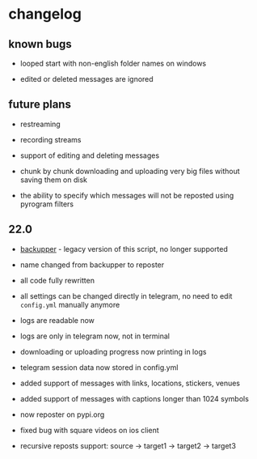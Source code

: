 # changelog

## known bugs

- looped start with non-english folder names on windows

- edited or deleted messages are ignored

## future plans

- restreaming

- recording streams

- support of editing and deleting messages

- chunk by chunk downloading and uploading very big files without saving them on disk

- the ability to specify which messages will not be reposted using pyrogram filters

## 22.0

- [backupper](https://github.com/gmankab/backupper) - legacy version of this script, no longer supported

- name changed from backupper to reposter

- all code fully rewritten

- all settings can be changed directly in telegram, no need to edit `config.yml` manually anymore

- logs are readable now

- logs are only in telegram now, not in terminal

- downloading or uploading progress now printing in logs

- telegram session data now stored in config.yml

- added support of messages with links, locations, stickers, venues

- added support of messages with captions longer than 1024 symbols

- now reposter on pypi.org

- fixed bug with square videos on ios client

- recursive reposts support: source -> target1 -> target2 -> target3
